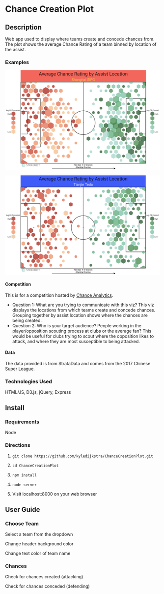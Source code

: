 # Chance Creation Plot

## Description

Web app used to display where teams create and concede chances from. The plot shows the average Chance Rating of a team binned by location of the assist.

### Examples

![Example](/src/img/example-1.png)

![Example](/src/img/example-2.png)

#### Competition

This is for a competition hosted by [Chance Analytics](https://chanceanalytics.com/2017/11/14/the-chance-analytics-data-visualization-competition/).

- Question 1: What are you trying to communicate with this viz?
This viz displays the locations from which teams create and concede chances. Grouping together by assist location shows where the chances are being created.
- Question 2: Who is your target audience? People working in the player/opposition scouting process at clubs or the average fan?
This would be useful for clubs trying to scout where the opposition likes to attack, and where they are most susceptible to being attacked.

#### Data

The data provided is from StrataData and comes from the 2017 Chinese Super League.

### Technologies Used

HTML/JS, D3.js, jQuery, Express

## Install

### Requirements

Node

### Directions

1. `git clone https://github.com/kyledijkstra/ChanceCreationPlot.git`

2. `cd ChanceCreationPlot`

3. `npm install`

4. `node server`

5. Visit localhost:8000 on your web browser

## User Guide

### Choose Team

Select a team from the dropdown

Change header background color

Change text color of team name

### Chances

Check for chances created (attacking)

Check for chances conceded (defending)